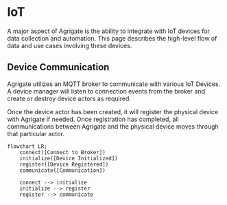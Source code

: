 # IoT

A major aspect of Agrigate is the ability to integrate with IoT devices for data
collection and automation. This page describes the high-level flow of data and
use cases involving these devices.

## Device Communication

Agrigate utilizes an MQTT broker to communicate with various IoT Devices. A
device manager will listen to connection events from the broker and create or
destroy device actors as required.

Once the device actor has been created, it will register the physical device
with Agrigate if needed. Once registration has completed, all communications
between Agrigate and the physical device moves through that particular actor.

```mermaid
flowchart LR;
    connect([Connect to Broker])
    initialize([Device Initialized])
    register([Device Registered])
    communicate([Communication])

    connect --> initialize
    initialize --> register
    register --> communicate
```
